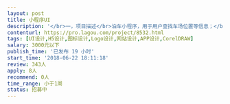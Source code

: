 ```yaml
---                
layout: post       
title: 小程序UI           
description: '</br>一，项目描述</br>泊车小程序，用于用户查找车场位置等信息；</br></br>二，主要功能点</br>已开发完成，共4到6个页面和图标美化，H5页面美化</br></br>三，可参考产品</br>“街电”小程序；</br></br>四，人员要求</br>1，有小程序UI经验；</br>2，杭州地区优先，可见面沟通，交通费可报；</br></br>五，预算范围</br>因为功能页面简易，所以在500-1000元左右；</br>'     
contenturl: https://pro.lagou.com/project/8532.html      
tags: [UI设计,H5设计,图标设计,Logo设计,网站设计,APP设计,CorelDRAW]            
salary: 3000元以下          
publish_time: '已发布 19 小时'         
start_time: '2018-06-22 18:11:18'           
review: 343人                   
apply: 8人                   
recommend: 0人                   
time_range: 小于1周              
status: 招募中                  
---                 
```

